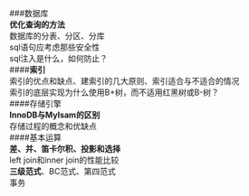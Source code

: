 ###数据库  
**优化查询的方法**  
数据库的分表、分区、分库  
sql语句应考虑那些安全性  
sql注入是什么，如何防止？  
####**索引**  
索引的优点和缺点、建索引的几大原则、索引适合与不适合的情况  
索引的底层实现为什么使用B+树，而不适用红黑树或B-树？  
####存储引擎  
**InnoDB与MyIsam的区别**  
存储过程的概念和优缺点  
####基本运算  
**差、并、笛卡尔积、投影和选择**  
left join和inner join的性能比较  
**三级范式**、BC范式、第四范式  
事务  

